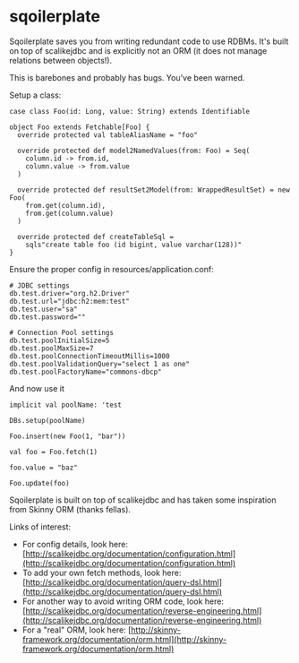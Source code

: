 sqoilerplate
============

Sqoilerplate saves you from writing redundant code to use RDBMs.  It's built on top of scalikejdbc and is explicitly not an ORM (it does not manage relations between objects!).

This is barebones and probably has bugs.  You've been warned.

Setup a class:
```
case class Foo(id: Long, value: String) extends Identifiable

object Foo extends Fetchable[Foo] {
  override protected val tableAliasName = "foo"

  override protected def model2NamedValues(from: Foo) = Seq(
    column.id -> from.id,
    column.value -> from.value
  )

  override protected def resultSet2Model(from: WrappedResultSet) = new Foo(
    from.get(column.id),
    from.get(column.value)
  )

  override protected def createTableSql =
    sqls"create table foo (id bigint, value varchar(128))"
}
```

Ensure the proper config in resources/application.conf:
```
# JDBC settings
db.test.driver="org.h2.Driver"
db.test.url="jdbc:h2:mem:test"
db.test.user="sa"
db.test.password=""

# Connection Pool settings
db.test.poolInitialSize=5
db.test.poolMaxSize=7
db.test.poolConnectionTimeoutMillis=1000
db.test.poolValidationQuery="select 1 as one"
db.test.poolFactoryName="commons-dbcp"
```

And now use it
```
implicit val poolName: 'test

DBs.setup(poolName)

Foo.insert(new Foo(1, "bar"))

val foo = Foo.fetch(1)

foo.value = "baz"

Foo.update(foo)
```

Sqoilerplate is built on top of scalikejdbc and has taken some inspiration from Skinny ORM (thanks fellas).

Links of interest:
* For config details, look here: [http://scalikejdbc.org/documentation/configuration.html](http://scalikejdbc.org/documentation/configuration.html)
* To add your own fetch methods, look here: [http://scalikejdbc.org/documentation/query-dsl.html](http://scalikejdbc.org/documentation/query-dsl.html)
* For another way to avoid writing ORM code, look here: [http://scalikejdbc.org/documentation/reverse-engineering.html](http://scalikejdbc.org/documentation/reverse-engineering.html)
* For a "real" ORM, look here: [http://skinny-framework.org/documentation/orm.html](http://skinny-framework.org/documentation/orm.html)
